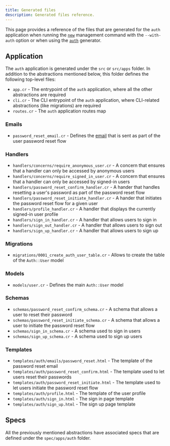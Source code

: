 ```yaml
---
title: Generated files
description: Generated files reference.
---
```


This page provides a reference of the files that are generated for the `auth` application when running the [`new`](../../development/reference/management-commands.md#new) management command with the `--with-auth` option or when using the [`auth`](../../development/reference/generators.md#auth) generator.

## Application

The `auth` application is generated under the `src` or `src/apps` folder. In addition to the abstractions mentioned below, this folder defines the following top-level files:

* `app.cr` - The entrypoint of the `auth` application, where all the other abstractions are required
* `cli.cr` - The CLI entrypoint of the `auth` application, where CLI-related abstractions (like migrations) are required
* `routes.cr` - The `auth` application routes map

### Emails

* `password_reset_email.cr` - Defines the [email](../../emailing.mdx) that is sent as part of the user password reset flow

### Handlers

* `handlers/concerns/require_anonymous_user.cr` - A concern that ensures that a handler can only be accessed by anonymous users
* `handlers/concerns/require_signed_in_user.cr` - A concern that ensures that a handler can only be accessed by signed-in users
* `handlers/password_reset_confirm_handler.cr` - A hander that handles resetting a user's password as part of the password reset flow
* `handlers/password_reset_initiate_handler.cr` - A hander that initiates the password reset flow for a given user
* `handlers/profile_handler.cr` - A handler that displays the currently signed-in user profile
* `handlers/sign_in_handler.cr` - A handler that allows users to sign in
* `handlers/sign_out_handler.cr` - A handler that allows users to sign out
* `handlers/sign_up_handler.cr` - A handler that allows users to sign up

### Migrations

* `migrations/0001_create_auth_user_table.cr` - Allows to create the table of the `Auth::User` model

### Models

* `models/user.cr` - Defines the main `Auth::User` model

### Schemas

* `schemas/password_reset_confirm_schema.cr` - A schema that allows a user to reset their password
* `schemas/password_reset_initiate_schema.cr` - A schema that allows a user to initiate the password reset flow
* `schemas/sign_in_schema.cr` - A schema used to sign in users
* `schemas/sign_up_schema.cr` - A schema used to sign up users

### Templates

* `templates/auth/emails/password_reset.html` - The template of the password reset email
* `templates/auth/password_reset_confirm.html` - The template used to let users reset their passwords
* `templates/auth/password_reset_initiate.html` - The template used to let users initiate the password reset flow
* `templates/auth/profile.html` - The template of the user profile
* `templates/auth/sign_in.html` - The sign in page template
* `templates/auth/sign_up.html` - The sign up page template

## Specs

All the previously mentioned abstractions have associated specs that are defined under the `spec/apps/auth` folder.
